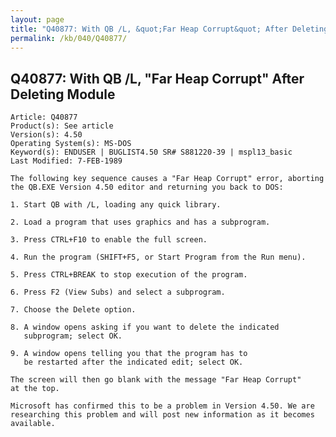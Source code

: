 ```yaml
---
layout: page
title: "Q40877: With QB /L, &quot;Far Heap Corrupt&quot; After Deleting Module"
permalink: /kb/040/Q40877/
---
```


## Q40877: With QB /L, &quot;Far Heap Corrupt&quot; After Deleting Module

	Article: Q40877
	Product(s): See article
	Version(s): 4.50
	Operating System(s): MS-DOS
	Keyword(s): ENDUSER | BUGLIST4.50 SR# S881220-39 | mspl13_basic
	Last Modified: 7-FEB-1989
	
	The following key sequence causes a "Far Heap Corrupt" error, aborting
	the QB.EXE Version 4.50 editor and returning you back to DOS:
	
	1. Start QB with /L, loading any quick library.
	
	2. Load a program that uses graphics and has a subprogram.
	
	3. Press CTRL+F10 to enable the full screen.
	
	4. Run the program (SHIFT+F5, or Start Program from the Run menu).
	
	5. Press CTRL+BREAK to stop execution of the program.
	
	6. Press F2 (View Subs) and select a subprogram.
	
	7. Choose the Delete option.
	
	8. A window opens asking if you want to delete the indicated
	   subprogram; select OK.
	
	9. A window opens telling you that the program has to
	   be restarted after the indicated edit; select OK.
	
	The screen will then go blank with the message "Far Heap Corrupt"
	at the top.
	
	Microsoft has confirmed this to be a problem in Version 4.50. We are
	researching this problem and will post new information as it becomes
	available.
